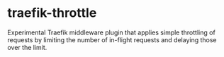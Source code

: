 # traefik-throttle

Experimental Traefik middleware plugin that applies simple throttling of requests by limiting the number of in-flight requests and delaying those over the limit.
